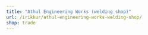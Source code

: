 ```yaml
---
title: "Athul Engineering Works (welding shop)"
url: /irikkur/athul-engineering-works-welding-shop/
shop: trade
---
```

